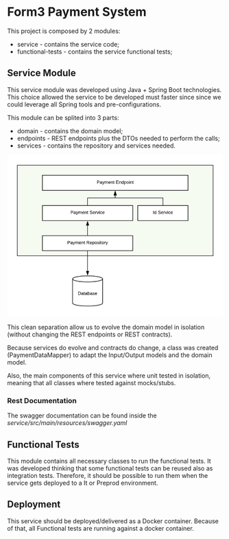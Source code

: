 
# Form3 Payment System

This project is composed by 2 modules:
 * service - contains the service code;
 * functional-tests - contains the service functional tests;
 
## Service Module
This service module was developed using Java + Spring Boot technologies.
This choice allowed the service to be developed must faster since since
we could leverage all Spring tools and pre-configurations.

This module can be splited into 3 parts:
 * domain - contains the domain model;
 * endpoints - REST endpoints plus the DTOs needed to perform the calls;
 * services - contains the repository and services needed.

![service-overview](docs/design.png)  


This clean separation allow us to evolve the domain model in isolation (without changing the REST endpoints or 
REST contracts).

Because services do evolve and contracts do change, a class
was created (PaymentDataMapper) to adapt the Input/Output models and the domain
model.

Also, the main components of this service where unit tested in isolation,
meaning that all classes where tested against mocks/stubs.

### Rest Documentation
The swagger documentation can be found inside the 
*service/src/main/resources/swagger.yaml*

## Functional Tests
This module contains all necessary classes to run the functional tests.
It was developed thinking that some functional tests can be reused also as
integration tests. Therefore, it should be possible to run them
when the service gets deployed to a It or Preprod environment.


## Deployment
This service should be deployed/delivered as a Docker container. Because of that,
all Functional tests are running against a docker container.
